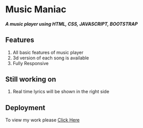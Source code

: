 # Music Maniac
##### A music player using HTML, CSS, JAVASCRIPT, BOOTSTRAP

## Features
1. All basic features of music player
2. 3d version of each song is available
3. Fully Responsive

## Still working on
1. Real time lyrics will be shown in the right side

## Deployment

To view my work please [Click Here](https://soumyadipghosh23.github.io/Music-Maniac-MusicPlayer/)

